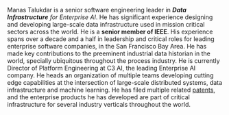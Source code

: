Manas Talukdar is a senior software engineering leader in _**Data Infrastructure** for Enterprise AI_. He has significant experience designing and developing large-scale data infrastructure used in mission critical sectors across the world. He is a **senior member of IEEE**. His experience spans over a decade and a half in leadership and critical roles for leading enterprise software companies, in the San Francisco Bay Area. He has made key contributions to the preeminent industrial data historian in the world, specially ubiquitous throughout the process industry. He is currently Director of Platform Engineering at C3 AI, the leading Enterprise AI company. He heads an organization of multiple teams developing cutting edge capabilities at the intersection of large-scale distributed systems, data infrastructure and machine learning. He has filed multiple related [patents](/about/patents/), and the enterprise products he has developed are part of critical infrastructure for several industry verticals throughout the world.
